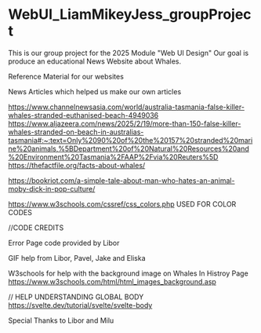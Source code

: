 # WebUI_LiamMikeyJess_groupProject
This is our group project for the 2025 Module "Web UI Design"
Our goal is produce an educational News Website about Whales.

Reference Material for our websites

News Articles which helped us make our own articles 

https://www.channelnewsasia.com/world/australia-tasmania-false-killer-whales-stranded-euthanised-beach-4949036
https://www.aljazeera.com/news/2025/2/19/more-than-150-false-killer-whales-stranded-on-beach-in-australias-tasmania#:~:text=Only%2090%20of%20the%20157%20stranded%20marine%20animals,%5BDepartment%20of%20Natural%20Resources%20and%20Environment%20Tasmania%2FAAP%2Fvia%20Reuters%5D
https://thefactfile.org/facts-about-whales/

https://bookriot.com/a-simple-tale-about-man-who-hates-an-animal-moby-dick-in-pop-culture/

https://www.w3schools.com/cssref/css_colors.php
USED FOR COLOR CODES

//CODE CREDITS

Error Page code provided by Libor

GIF help from Libor, Pavel, Jake and Eliska

W3schools for help with the background image on Whales In Histroy Page
https://www.w3schools.com/html/html_images_background.asp

// HELP UNDERSTANDING GLOBAL BODY
https://svelte.dev/tutorial/svelte/svelte-body

Special Thanks to Libor and Milu